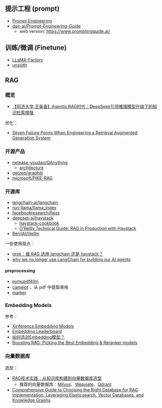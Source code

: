 ## 提示工程 (prompt)

- [Prompt Engineering](https://www.kaggle.com/whitepaper-prompt-engineering)
- [dair-ai/Prompt-Engineering-Guide](https://github.com/dair-ai/Prompt-Engineering-Guide)
   + web version: <https://www.promptingguide.ai/>

## 训练/微调 (Finetune)

- [LLaMA-Factory](https://github.com/hiyouga/LLaMA-Factory)
- [unsloth](https://github.com/unslothai/unsloth)

## RAG

### 概览

- [【同济大学 王昊奋】Agentic RAG时代：DeepSeek引领推理模型升级下的知识检索增强](https://www.bilibili.com/video/BV1gwXrYMECi)

优化：

- [Seven Failure Points When Engineering a Retrieval Augmented Generation System](https://arxiv.org/abs/2401.05856)

### 开源产品

- [netease-youdao/QAnything](https://github.com/netease-youdao/QAnything)
  + [architecture](https://qanything.ai/docs/architecture)
- [getzep/graphiti](https://github.com/getzep/graphiti)
- [microsoft/PIKE-RAG](https://github.com/microsoft/PIKE-RAG)


### 开源库

- [langchain-ai/langchain](https://github.com/langchain-ai/langchain)
- [run-llama/llama_index](https://github.com/run-llama/llama_index)
- [facebookresearch/faiss](https://github.com/facebookresearch/faiss)
- [deepset-ai/haystack](https://github.com/deepset-ai/haystack)
  + [haystack-cookbook](https://github.com/deepset-ai/haystack-cookbook)
  + [O’Reilly Technical Guide: RAG in Production with Haystack](https://www.deepset.ai/guides/oreilly-guide-rag-in-production-with-haystack)
- [BerriAI/litellm](https://github.com/BerriAI/litellm)

一些使用观点：

- [grok：做 RAG 选用 langchain 还是 haystack？](https://x.com/i/grok/share/hbUNrNPuVq2Pvp3wtR21UxxVJ)
- [why we no longer use LangChain for building our AI agents](https://www.octomind.dev/blog/why-we-no-longer-use-langchain-for-building-our-ai-agents)

#### preprocessing

- [pymupdf4llm](https://github.com/pymupdf/RAG)
- [camelot](https://github.com/camelot-dev/camelot) ，从 pdf 中提取表格
- [marker](https://github.com/VikParuchuri/marker)

### Embedding Models

参考：

- [Xinference Embedding Models](https://inference.readthedocs.io/en/v1.1.0/models/builtin/embedding/index.html)
- [Embedding Leaderboard](https://huggingface.co/spaces/mteb/leaderboard)
- [如何选对Embedding模型？](https://zhuanlan.zhihu.com/p/31981408298)
- [Boosting RAG: Picking the Best Embedding & Reranker models](https://www.llamaindex.ai/blog/boosting-rag-picking-the-best-embedding-reranker-models-42d079022e83)

### 向量数据库

选型：

- [RAG技术实践：从知识库构建到向量数据库选型](https://zhuanlan.zhihu.com/p/25172238481)
  + 推荐的向量数据库：[Milvus](https://github.com/milvus-io/milvus)、[Weaviate](https://github.com/weaviate/weaviate)、[Qdrant](https://github.com/qdrant/qdrant)
- [Comprehensive Guide to Choosing the Right Database for RAG Implementation: Leveraging Elasticsearch, Vector Databases, and Knowledge Graphs](https://medium.com/@sampan090611/comprehensive-guide-to-choosing-the-right-database-for-rag-implementation-leveraging-47e7c6583fdc)


